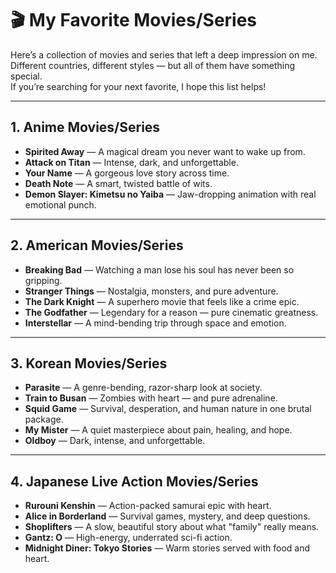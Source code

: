 # 🎬 My Favorite Movies/Series

Here’s a collection of movies and series that left a deep impression on me.  
Different countries, different styles — but all of them have something special.  
If you’re searching for your next favorite, I hope this list helps!

---

## 1. Anime Movies/Series
- **Spirited Away** — A magical dream you never want to wake up from.
- **Attack on Titan** — Intense, dark, and unforgettable.
- **Your Name** — A gorgeous love story across time.
- **Death Note** — A smart, twisted battle of wits.
- **Demon Slayer: Kimetsu no Yaiba** — Jaw-dropping animation with real emotional punch.

---

## 2. American Movies/Series
- **Breaking Bad** — Watching a man lose his soul has never been so gripping.
- **Stranger Things** — Nostalgia, monsters, and pure adventure.
- **The Dark Knight** — A superhero movie that feels like a crime epic.
- **The Godfather** — Legendary for a reason — pure cinematic greatness.
- **Interstellar** — A mind-bending trip through space and emotion.

---

## 3. Korean Movies/Series
- **Parasite** — A genre-bending, razor-sharp look at society.
- **Train to Busan** — Zombies with heart — and pure adrenaline.
- **Squid Game** — Survival, desperation, and human nature in one brutal package.
- **My Mister** — A quiet masterpiece about pain, healing, and hope.
- **Oldboy** — Dark, intense, and unforgettable.

---

## 4. Japanese Live Action Movies/Series
- **Rurouni Kenshin** — Action-packed samurai epic with heart.
- **Alice in Borderland** — Survival games, mystery, and deep questions.
- **Shoplifters** — A slow, beautiful story about what "family" really means.
- **Gantz: O** — High-energy, underrated sci-fi action.
- **Midnight Diner: Tokyo Stories** — Warm stories served with food and heart.


